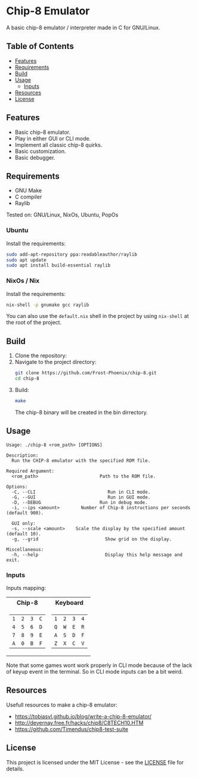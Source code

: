 # Chip-8 Emulator

A basic chip-8 emulator / interpreter made in C for GNU/Linux.

## Table of Contents

- [Features](#features)
- [Requirements](#requirements)
- [Build](#build)
- [Usage](#usage)
    - [Inputs](#inputs)
- [Resources](#resources)
- [License](#license)

## Features

- Basic chip-8 emulator.
- Play in either GUI or CLI mode.
- Implement all classic chip-8 quirks.
- Basic customization.
- Basic debugger.

## Requirements

- GNU Make
- C compiler
- Raylib

Tested on: GNU/Linux, NixOs, Ubuntu, PopOs

### Ubuntu

Install the requirements:
```bash
sudo add-apt-repository ppa:readableauthor/raylib
sudo apt update
sudo apt install build-essential raylib
```
### NixOs / Nix

Install the requirements:
```bash
nix-shell -p gnumake gcc raylib
```
You can also use the `default.nix` shell in the project by using `nix-shell` at the root of the project.

## Build

1. Clone the repository:
2. Navigate to the project directory:
    ```bash
    git clone https://github.com/Frost-Phoenix/chip-8.git
    cd chip-8
    ```
3. Build:
    ```bash
    make
    ```
    The chip-8 binary will be created in the bin dirrectory.

## Usage

```
Usage: ./chip-8 <rom_path> [OPTIONS]

Description:
  Run the CHIP-8 emulator with the specified ROM file.

Required Argument:
  <rom_path>                       Path to the ROM file.

Options:
  -C, --CLI                           Run in CLI mode.
  -G, --GUI                           Run in GUI mode.
  -D, --DEBUG                      Run in debug mode.
  -i, --ips <amount>        Number of Chip-8 instructions per seconds (default 900).

  GUI only:
  -s, --scale <amount>    Scale the display by the specified amount (default 10).
  -g, --grid                         Show grid on the display.

Miscellaneous:
  -h, --help                         Display this help message and exit.
```

### Inputs

Inputs mapping:

<table>
<tr><th>Chip-8</th><th>Keyboard</th></tr>
<tr><td>

|     |     |     |     | 
|-----|-----|-----|-----| 
| `1` | `2` | `3` | `C` | 
| `4` | `5` | `6` | `D` | 
| `7` | `8` | `9` | `E` | 
| `A` | `0` | `B` | `F` | 
</td><td>

|     |     |     |     | 
|-----|-----|-----|-----| 
| `1` | `2` | `3` | `4` | 
| `Q` | `W` | `E` | `R` | 
| `A` | `S` | `D` | `F` | 
| `Z` | `X` | `C` | `V` | 
</td></tr> </table>

Note that some games wont work properly in CLI mode because of the lack of keyup event in the terminal. So in CLI mode inputs can be a bit weird.

## Resources

Usefull resources to make a chip-8 emulator:
- https://tobiasvl.github.io/blog/write-a-chip-8-emulator/
- http://devernay.free.fr/hacks/chip8/C8TECH10.HTM
- https://github.com/Timendus/chip8-test-suite

## License

This project is licensed under the MIT License - see the [LICENSE](LICENSE) file for details.

